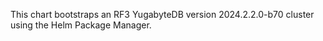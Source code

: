 This chart bootstraps an RF3 YugabyteDB version 2024.2.2.0-b70 cluster using the Helm Package Manager.
